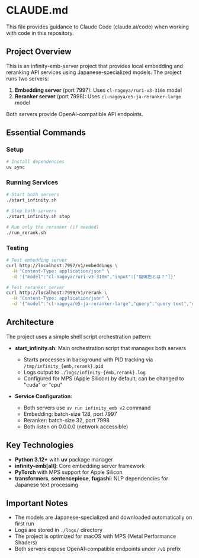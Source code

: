 # CLAUDE.md

This file provides guidance to Claude Code (claude.ai/code) when working with code in this repository.

## Project Overview

This is an infinity-emb-server project that provides local embedding and reranking API services using Japanese-specialized models. The project runs two servers:

1. **Embedding server** (port 7997): Uses `cl-nagoya/ruri-v3-310m` model
2. **Reranker server** (port 7998): Uses `cl-nagoya/e5-ja-reranker-large` model

Both servers provide OpenAI-compatible API endpoints.

## Essential Commands

### Setup
```bash
# Install dependencies
uv sync
```

### Running Services
```bash
# Start both servers
./start_infinity.sh

# Stop both servers
./start_infinity.sh stop

# Run only the reranker (if needed)
./run_rerank.sh
```

### Testing
```bash
# Test embedding server
curl http://localhost:7997/v1/embeddings \
  -H "Content-Type: application/json" \
  -d '{"model":"cl-nagoya/ruri-v3-310m","input":["瑠璃色とは？"]}'

# Test reranker server
curl http://localhost:7998/v1/rerank \
  -H "Content-Type: application/json" \
  -d '{"model":"cl-nagoya/e5-ja-reranker-large","query":"query text","documents":["doc1","doc2"]}'
```

## Architecture

The project uses a simple shell script orchestration pattern:

- **start_infinity.sh**: Main orchestration script that manages both servers
  - Starts processes in background with PID tracking via `/tmp/infinity_{emb,rerank}.pid`
  - Logs output to `./logs/infinity-{emb,rerank}.log`
  - Configured for MPS (Apple Silicon) by default, can be changed to "cuda" or "cpu"

- **Service Configuration**:
  - Both servers use `uv run infinity_emb v2` command
  - Embedding: batch-size 128, port 7997
  - Reranker: batch-size 32, port 7998
  - Both listen on 0.0.0.0 (network accessible)

## Key Technologies

- **Python 3.12+** with **uv** package manager
- **infinity-emb[all]**: Core embedding server framework
- **PyTorch** with MPS support for Apple Silicon
- **transformers**, **sentencepiece**, **fugashi**: NLP dependencies for Japanese text processing

## Important Notes

- The models are Japanese-specialized and downloaded automatically on first run
- Logs are stored in `./logs/` directory
- The project is optimized for macOS with MPS (Metal Performance Shaders)
- Both servers expose OpenAI-compatible endpoints under `/v1` prefix